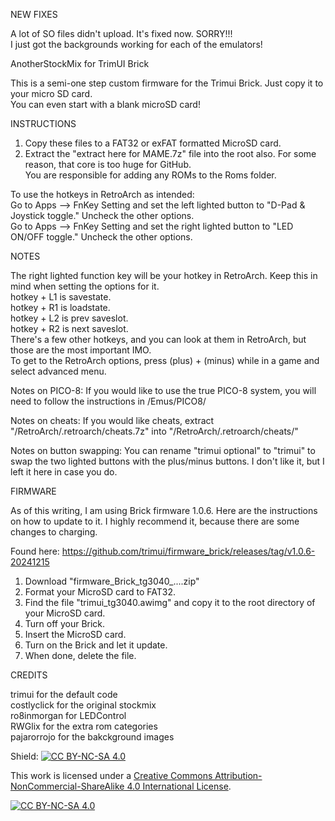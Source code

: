 NEW FIXES  
  
A lot of SO files didn't upload.  It's fixed now.  SORRY!!!  
I just got the backgrounds working for each of the emulators!  
  
AnotherStockMix for TrimUI Brick  
  
This is a semi-one step custom firmware for the Trimui Brick.  Just copy it to your micro SD card.  
You can even start with a blank microSD card!  
  
INSTRUCTIONS  
  
1. Copy these files to a FAT32 or exFAT formatted MicroSD card.  
2. Extract the "extract here for MAME.7z" file into the root also.  For some reason, that core is too huge for GitHub.  
You are responsible for adding any ROMs to the Roms folder.  
  
To use the hotkeys in RetroArch as intended:  
Go to Apps --> FnKey Setting and set the left lighted button to "D-Pad & Joystick toggle."  Uncheck the other options.  
Go to Apps --> FnKey Setting and set the right lighted button to "LED ON/OFF toggle."  Uncheck the other options.  
  
NOTES  
  
The right lighted function key will be your hotkey in RetroArch.  Keep this in mind when setting the options for it.  
hotkey + L1 is savestate.  
hotkey + R1 is loadstate.  
hotkey + L2 is prev saveslot.  
hotkey + R2 is next saveslot.  
There's a few other hotkeys, and you can look at them in RetroArch, but those are the most important IMO.  
To get to the RetroArch options, press (plus) + (minus) while in a game and select advanced menu.   
  
Notes on PICO-8:  If you would like to use the true PICO-8 system, you will need to follow the instructions in /Emus/PICO8/  

Notes on cheats:  If you would like cheats, extract "/RetroArch/.retroarch/cheats.7z" into "/RetroArch/.retroarch/cheats/"  

Notes on button swapping:  You can rename "trimui optional" to "trimui" to swap the two lighted buttons with the plus/minus buttons.  I don't like it, but I left it here in case you do.  
  
FIRMWARE  
  
As of this writing, I am using Brick firmware 1.0.6.  Here are the instructions on how to update to it. I highly recommend it, because there are some changes to charging.  
  
Found here:  https://github.com/trimui/firmware_brick/releases/tag/v1.0.6-20241215  
1.  Download "firmware_Brick_tg3040_....zip"  
2.  Format your MicroSD card to FAT32.  
3.  Find the file "trimui_tg3040.awimg" and copy it to the root directory of your MicroSD card.  
4.  Turn off your Brick.  
5.  Insert the MicroSD card.  
6.  Turn on the Brick and let it update.  
7.  When done, delete the file.  
  
CREDITS  
  
trimui for the default code  
costlyclick for the original stockmix  
ro8inmorgan for LEDControl  
RWGlix for the extra rom categories  
pajarorrojo for the bakckground images  


Shield: [![CC BY-NC-SA 4.0][cc-by-nc-sa-shield]][cc-by-nc-sa]

This work is licensed under a
[Creative Commons Attribution-NonCommercial-ShareAlike 4.0 International License][cc-by-nc-sa].

[![CC BY-NC-SA 4.0][cc-by-nc-sa-image]][cc-by-nc-sa]

[cc-by-nc-sa]: http://creativecommons.org/licenses/by-nc-sa/4.0/
[cc-by-nc-sa-image]: https://licensebuttons.net/l/by-nc-sa/4.0/88x31.png
[cc-by-nc-sa-shield]: https://img.shields.io/badge/License-CC%20BY--NC--SA%204.0-lightgrey.svg
